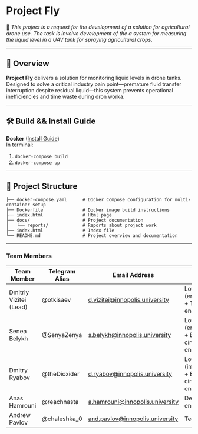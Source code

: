 # **Project Fly**  

🚀 *This project is a request for the development of a solution for agricultural drone use. 
The task is involve development of the a system for measuring the liquid level in a UAV tank for spraying agricultural crops.*  

---

## 📌 **Overview**  
**Project Fly** delivers a solution for monitoring liquid levels in drone tanks. Designed to solve a critical industry pain point—premature fluid transfer interruption despite residual liquid—this system prevents operational inefficiencies and time waste during dron worka.

---

## 🛠 **Build && Install Guide**  
**Docker** ([Install Guide](https://docs.docker.com/engine/install/)) <br>
In terminal:  
1) `docker-compose build` 
2) `docker-compose up` 

---

## 📂 **Project Structure**  
```
├── docker-compose.yaml      # Docker Compose configuration for multi-container setup
├── Dockerfile               # Docker image build instructions
├── index.html               # Html page
├── docs/                    # Project documentation
│   └── reports/             # Reports about project work
├── index.html               # Index file
└── README.md                # Project overview and documentation

```

---

### **Team Members**

| Team Member							   | Telegram Alias	| Email Address   					   | Track												          |
|-----------------------------------|-----------------|-----------------------------------|---------------------------------------------------|
| Dmitriy Vizitei (Lead)				| @otkisaev			| d.vizitei@innopolis.university 	| Low level (embedded) + Testing engineer  			 |
| Senea Belykh							   | @SenyaZenya		| s.belykh@innopolis.university		| Low level (embedded) + Electric circuit engineer  |
| Dmitry Ryabov							| @theDioxider		| d.ryabov@innopolis.university 	   | Low level (imbedded) + Electric circuit engineer  |
| Anas Hamrouni							| @reachnasta		| a.hamrouni@innopolis.university	| Design engineer 									       |
| Andrew Pavlov							| @chaleshka_0		| and.pavlov@innopolis.university	| Tech writer 										          |  
